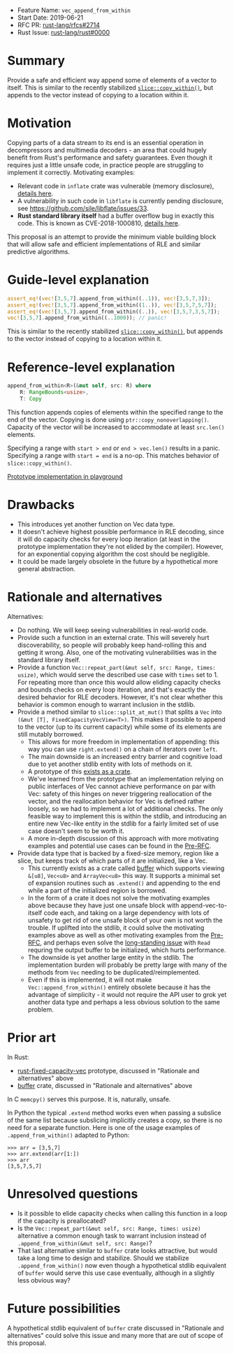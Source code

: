 - Feature Name: `vec_append_from_within`
- Start Date: 2019-06-21
- RFC PR: [rust-lang/rfcs#2714](https://github.com/rust-lang/rfcs/pull/0000)
- Rust Issue: [rust-lang/rust#0000](https://github.com/rust-lang/rust/issues/0000)

# Summary
[summary]: #summary

Provide a safe and efficient way append some of elements of a vector to itself. This is similar to the recently stabilized [`slice::copy_within()`](https://doc.rust-lang.org/std/primitive.slice.html#method.copy_within), but appends to the vector instead of copying to a location within it.

# Motivation
[motivation]: #motivation

Copying parts of a data stream to its end is an essential operation in decompressors and multimedia decoders - an area that could hugely benefit from Rust's performance and safety guarantees. Even though it requires just a little unsafe code, in practice people are struggling to implement it correctly. Motivating examples:

 * Relevant code in `inflate` crate was vulnerable (memory disclosure), [details here](https://www.reddit.com/r/rust/comments/8zpp5f/).
 * A vulnerability in such code in `libflate` is currently pending disclosure, see https://github.com/sile/libflate/issues/33.
 * **Rust standard library itself** had a buffer overflow bug in exactly this code. This is known as CVE-2018-1000810, [details here](https://blog.rust-lang.org/2018/09/21/Security-advisory-for-std.html).

This proposal is an attempt to provide the minimum viable building block that will allow safe and efficient implementations of RLE and similar predictive algorithms.

# Guide-level explanation
[guide-level-explanation]: #guide-level-explanation

```rust
assert_eq!(vec![3,5,7].append_from_within((..1)), vec![3,5,7,3]);
assert_eq!(vec![3,5,7].append_from_within((1..)), vec![3,5,7,5,7]);
assert_eq!(vec![3,5,7].append_from_within((..)), vec![3,5,7,3,5,7]);
vec![3,5,7].append_from_within((..1000)); // panic!
```

This is similar to the recently stabilized [`slice::copy_within()`](https://doc.rust-lang.org/std/primitive.slice.html#method.copy_within), but appends to the vector instead of copying to a location within it.

# Reference-level explanation
[reference-level-explanation]: #reference-level-explanation

```rust
append_from_within<R>(&mut self, src: R) where
    R: RangeBounds<usize>,
    T: Copy
```

This function appends copies of elements within the specified range to the end of the vector. Copying is done using `ptr::copy_nonoverlapping()`. Capacity of the vector will be increased to accommodate at least `src.len()` elements.

Specifying a range with `start > end` or `end > vec.len()` results in a panic. Specifying a range with `start = end` is a no-op. This matches behavior of `slice::copy_within()`.

[Prototype implementation in playground](https://play.rust-lang.org/?version=stable&mode=debug&edition=2018&gist=016ea345d36d1091e0925c320a1b99c9)

# Drawbacks
[drawbacks]: #drawbacks

 - This introduces yet another function on Vec data type.
 - It doesn't achieve highest possible performance in RLE decoding, since it will do capacity checks for every loop iteration (at least in the prototype implementation they're not elided by the compiler). However, for an exponential copying algorithm the cost should be negligible.
 - It could be made largely obsolete in the future by a hypothetical more general abstraction.

# Rationale and alternatives
[rationale-and-alternatives]: #rationale-and-alternatives

Alternatives:

- Do nothing. We will keep seeing vulnerabilities in real-world code.
- Provide such a function in an external crate. This will severely hurt discoverability, so people will probably keep hand-rolling this and getting it wrong. Also, one of the motivating vulnerabilities was in the standard library itself.
- Provide a function `Vec::repeat_part(&mut self, src: Range, times: usize)`, which would serve the described use case with `times` set to 1. For repeating more than once this would allow eliding capacity checks and bounds checks on every loop iteration, and that's exactly the desired behavior for RLE decoders. However, it's not clear whether this behavior is common enough to warrant inclusion in the stdlib.
- Provide a method similar to `slice::split_at_mut()` that splits a `Vec` into `(&mut [T], FixedCapacityVecView<T>)`. This makes it possible to append to the vector (up to its current capacity) while some of its elements are still mutably borrowed.
   -  This allows for more freedom in implementation of appending: this way you can use `right.extend()` on a chain of iterators over `left`.
   - The main downside is an increased entry barrier and cognitive load due to yet another stdlib entity with lots of methods on it.
   - A prototype of this [exists as a crate](https://github.com/WanzenBug/rust-fixed-capacity-vec).
   - We've learned from the prototype that an implementation relying on public interfaces of Vec cannot achieve performance on par with Vec: safety of this hinges on never triggering reallocation of the vector, and the reallocation behavior for Vec is defined rather loosely, so we had to implement a lot of additional checks. The only feasible way to implement this is within the stdlib, and introducing an entire new Vec-like entity in the stdlib for a fairly limited set of use case doesn't seem to be worth it.
   - A more in-depth discussion of this approach with more motivating examples and potential use cases can be found in the [Pre-RFC](https://internals.rust-lang.org/t/pre-rfc-fixed-capacity-view-of-vec/).
- Provide data type that is backed by a fixed-size memory, region like a slice, but keeps track of which parts of it are initialized, like a Vec.
   - This currently exists as a crate called [buffer](https://github.com/tbu-/buffer) which supports viewing `&[u8]`, `Vec<u8>` and `ArrayVec<u8>` this way. It supports a minimal set of expansion routines such as `.extend()` and appending to the end while a part of the initialized region is borrowed.
   - In the form of a crate it does not solve the motivating examples above because they have just one unsafe block with append-vec-to-itself code each, and taking on a large dependency with lots of unsafety to get rid of one unsafe block of your own is not worth the trouble. If uplifted into the stdlib, it could solve the motivating examples above as well as other motivating examples from the [Pre-RFC](https://internals.rust-lang.org/t/pre-rfc-fixed-capacity-view-of-vec/8413/20), and perhaps even solve the [long-standing issue](https://github.com/mozilla/mp4parse-rust/issues/172) with `Read` requring the output buffer to be initialized, which hurts performance.
   - The downside is yet another large entity in the stdlib. The implementation burden will probably be pretty large with many of the methods from `Vec` needing to be duplicated/reimplemented.
   - Even if this is implemented, it will not make `Vec::append_from_within()` entirely obsolete because it has the advantage of simplicity - it would not require the API user to grok yet another data type and perhaps a less obvious solution to the same problem.

# Prior art
[prior-art]: #prior-art

In Rust:
 - [rust-fixed-capacity-vec](https://github.com/WanzenBug/rust-fixed-capacity-vec) prototype, discussed in "Rationale and alternatives" above
 - [buffer](https://github.com/tbu-/buffer) crate, discussed in "Rationale and alternatives" above

In C `memcpy()` serves this purpose. It is, naturally, unsafe.

In Python the typical `.extend` method works even when passing a subslice of the same list because subslicing implicitly creates a copy, so there is no need for a separate function. Here is one of the usage examples of `.append_from_within()` adapted to Python:
```python3
>>> arr = [3,5,7]
>>> arr.extend(arr[1:])
>>> arr
[3,5,7,5,7]
```

# Unresolved questions
[unresolved-questions]: #unresolved-questions

 - Is it possible to elide capacity checks when calling this function in a loop if the capacity is preallocated?
 - Is the `Vec::repeat_part(&mut self, src: Range, times: usize)` alternative a common enough task to warrant inclusion instead of `.append_from_within(&mut self, src: Range)`?
 - That last alternative similar to `buffer` crate looks attractive, but would take a long time to design and stabilize. Should we stabilize `.append_from_within()` now even though a hypothetical stdlib equivalent of `buffer` would serve this use case eventually, although in a slightly less obvious way?

# Future possibilities
[future-possibilities]: #future-possibilities

A hypothetical stdlib equivalent of `buffer` crate discussed in "Rationale and alternatives" could solve this issue and many more that are out of scope of this proposal.
